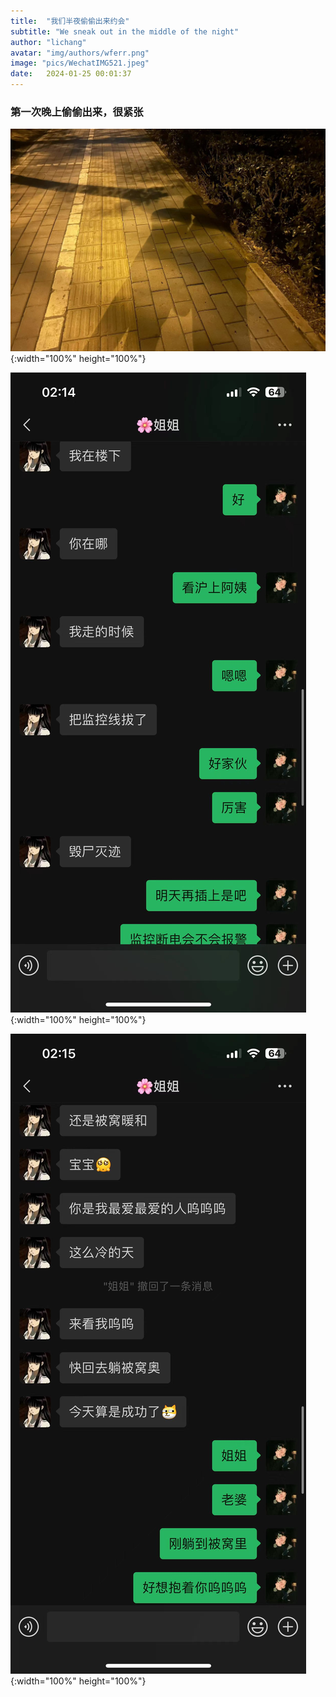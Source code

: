 ```yaml
---
title:  "我们半夜偷偷出来约会"
subtitle: "We sneak out in the middle of the night"
author: "lichang"
avatar: "img/authors/wferr.png"
image: "pics/WechatIMG521.jpeg"
date:   2024-01-25 00:01:37
---
```


### 第一次晚上偷偷出来，很紧张

![](../pics/WechatIMG522.jpeg){:width="100%" height="100%"}

![](../pics/WechatIMG585.jpeg){:width="100%" height="100%"}

![](../pics/WechatIMG586.jpeg){:width="100%" height="100%"}
